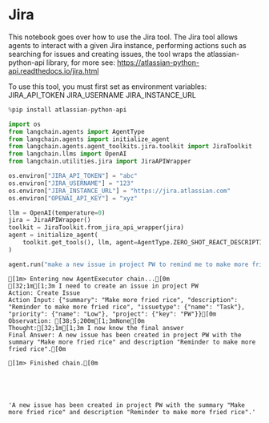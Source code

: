 # Jira

This notebook goes over how to use the Jira tool.
The Jira tool allows agents to interact with a given Jira instance, performing actions such as searching for issues and creating issues, the tool wraps the atlassian-python-api library, for more see: https://atlassian-python-api.readthedocs.io/jira.html

To use this tool, you must first set as environment variables:
    JIRA_API_TOKEN
    JIRA_USERNAME
    JIRA_INSTANCE_URL


```python
%pip install atlassian-python-api
```


```python
import os
from langchain.agents import AgentType
from langchain.agents import initialize_agent
from langchain.agents.agent_toolkits.jira.toolkit import JiraToolkit
from langchain.llms import OpenAI
from langchain.utilities.jira import JiraAPIWrapper
```


```python
os.environ["JIRA_API_TOKEN"] = "abc"
os.environ["JIRA_USERNAME"] = "123"
os.environ["JIRA_INSTANCE_URL"] = "https://jira.atlassian.com"
os.environ["OPENAI_API_KEY"] = "xyz"
```


```python
llm = OpenAI(temperature=0)
jira = JiraAPIWrapper()
toolkit = JiraToolkit.from_jira_api_wrapper(jira)
agent = initialize_agent(
    toolkit.get_tools(), llm, agent=AgentType.ZERO_SHOT_REACT_DESCRIPTION, verbose=True
)
```


```python
agent.run("make a new issue in project PW to remind me to make more fried rice")
```

    
    
    [1m> Entering new AgentExecutor chain...[0m
    [32;1m[1;3m I need to create an issue in project PW
    Action: Create Issue
    Action Input: {"summary": "Make more fried rice", "description": "Reminder to make more fried rice", "issuetype": {"name": "Task"}, "priority": {"name": "Low"}, "project": {"key": "PW"}}[0m
    Observation: [38;5;200m[1;3mNone[0m
    Thought:[32;1m[1;3m I now know the final answer
    Final Answer: A new issue has been created in project PW with the summary "Make more fried rice" and description "Reminder to make more fried rice".[0m
    
    [1m> Finished chain.[0m
    




    'A new issue has been created in project PW with the summary "Make more fried rice" and description "Reminder to make more fried rice".'


